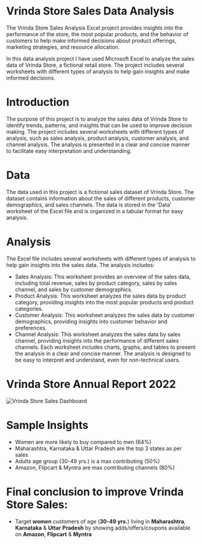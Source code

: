 # Vrinda Store Sales Data Analysis
The Vrinda Store Sales Analysis Excel project provides insights into the performance of the store, the most popular products, and the behavior of customers to help make informed decisions about product offerings, marketing strategies, and resource allocation.

In this data analysis project I have used Microsoft Excel to analyze the sales data of Vrinda Store, a fictional retail store. The project includes several worksheets with different types of analysis to help gain insights and make informed decisions.

# Introduction
The purpose of this project is to analyze the sales data of Vrinda Store to identify trends, patterns, and insights that can be used to improve decision making. The project includes several worksheets with different types of analysis, such as sales analysis, product analysis, customer analysis, and channel analysis. The analysis is presented in a clear and concise manner to facilitate easy interpretation and understanding.


# Data
The data used in this project is a fictional sales dataset of Vrinda Store. The dataset contains information about the sales of different products, customer demographics, and sales channels. The data is stored in the 'Data' worksheet of the Excel file and is organized in a tabular format for easy analysis.

# Analysis
The Excel file includes several worksheets with different types of analysis to help gain insights into the sales data. The analysis includes:

* Sales Analysis: This worksheet provides an overview of the sales data, including total revenue, sales by product category, sales by sales channel, and sales by         customer demographics.
* Product Analysis: This worksheet analyzes the sales data by product category, providing insights into the most popular products and product categories.
* Customer Analysis: This worksheet analyzes the sales data by customer demographics, providing insights into customer behavior and preferences.
* Channel Analysis: This worksheet analyzes the sales data by sales channel, providing insights into the performance of different sales channels.
  Each worksheet includes charts, graphs, and tables to present the analysis in a clear and concise manner. The analysis is designed to be easy to interpret and         understand, even for non-technical users.

# Vrinda Store Annual Report 2022
![Vrinda Store Sales Dashboard](https://user-images.githubusercontent.com/121499040/235358886-b64cca1d-e8b7-40bb-9f76-40232d5e1526.PNG)

# Sample Insights 
* Women are more likely to buy compared to men (64%)
* Maharashtra, Karnataka & Uttar Pradesh are the top 3 states as per sales
* Adults age group (30-49 yrs.) is a max contributing (50%)
* Amazon, Flipcart & Myntra are max contributing channels (80%)

# Final conclusion to improve Vrinda Store Sales: 
* Target **women** customers of age (**30-49 yrs.**) living in **Maharashtra**, **Karnataka** & **Uttar** **Pradesh**
  by showing adds/offers/coupons available on **Amazon**, **Flipcart** & **Myntra**
